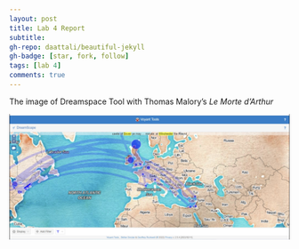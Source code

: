 ```yaml
---
layout: post
title: Lab 4 Report
subtitle:
gh-repo: daattali/beautiful-jekyll
gh-badge: [star, fork, follow]
tags: [lab 4]
comments: true
---
```


The image of Dreamspace Tool with Thomas Malory’s *Le Morte d’Arthur*

![Dreamspace_1](/assets/img/Dreamspace_1.jpg)
